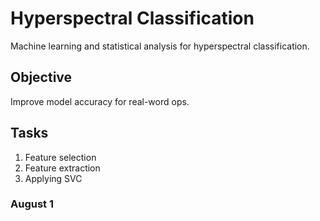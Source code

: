 # Hyperspectral Classification
Machine learning and statistical analysis for hyperspectral classification.

## Objective
Improve model accuracy for real-word ops.

## Tasks
1. Feature selection
2. Feature extraction
3. Applying SVC

### August 1
